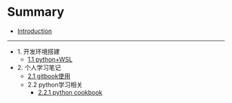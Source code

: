 # Summary

* [Introduction](README.md)

-----
* 1.&nbsp;开发环境搭建
    * [1.1 python+WSL](python/devlop_env/WSL初识.md)
* 2.&nbsp;个人学习笔记
    * [2.1 gitbook使用](study/git/gitbook使用.md)
    * 2.2 python学习相关
        * [2.2.1 python cookbook](study/python/python_cookbook.md)